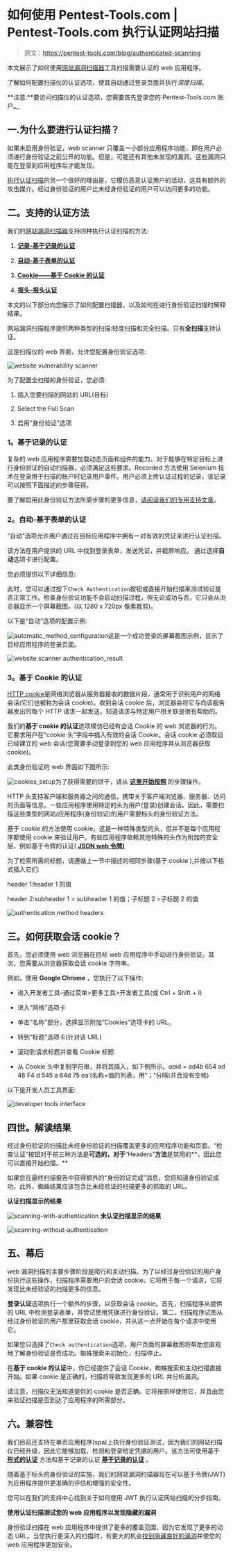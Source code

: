 # 如何使用 Pentest-Tools.com | Pentest-Tools.com 执行认证网站扫描

> 原文：<https://pentest-tools.com/blog/authenticated-scanning>

本文展示了如何使用[网站漏洞扫描器](https://pentest-tools.com/website-vulnerability-scanning/website-scanner)工具扫描需要认证的 web 应用程序。

了解如何配置扫描仪的认证选项，使其自动通过登录页面并执行*深度扫描*。

**注意:**要访问扫描仪的认证选项，您需要首先登录您的 Pentest-Tools.com 账户[。](https://pentest-tools.com/login)

## 一.为什么要进行认证扫描？

如果未启用身份验证，web scanner 只覆盖一小部分应用程序功能，即在用户必须进行身份验证之前公开的功能。但是，可能还有其他未发现的漏洞，这些漏洞只能在登录到应用程序后才能发现。

[执行认证扫描](https://www.youtube.com/watch?v=C52vwMdTDqA&t)的另一个很好的理由是，它模仿恶意认证用户的活动，这具有额外的攻击媒介。经过身份验证的用户比未经身份验证的用户可以访问更多的功能。

## **二。支持的认证方法**

我们的[网站漏洞扫描器](https://pentest-tools.com/website-vulnerability-scanning/website-scanner)支持四种执行认证扫描的方法:

1.  [**记录-基于记录的认证**](/blog/authenticated-scanning/#recorded)

2.  [**自动-基于表单的认证**](/blog/authenticated-scanning/#form)

3.  [**Cookie——基于 Cookie 的认证**](/blog/authenticated-scanning/#cookie)

4.  [**报头–报头认证**](/blog/authenticated-scanning/#headers)

本文的以下部分向您展示了如何配置扫描器，以及如何在进行身份验证扫描时解释结果。

网站漏洞扫描程序提供两种类型的扫描:轻度扫描和完全扫描。只有**全扫描**支持认证。

这是扫描仪的 web 界面，允许您配置身份验证选项:

![website vulnerability scanner ](img/d14fd53501aa08963d5f013c1056e6e9.png)

为了配置全扫描的身份验证，您必须:

1.  插入您要扫描的网站的 URL(目标)

2.  Select the Full Scan

3.  启用“身份验证”选项

### **1。基于记录的认证**

复杂的 web 应用程序需要加载动态页面和组件的能力。对于能够在特定目标上进行身份验证的自动扫描器，必须满足这些要求。Recorded 方法使用 Selenium 技术在登录用于扫描的帐户时记录用户事件。用户必须上传认证过程的记录，该记录可以按照下面描述的步骤获得。

要了解启用此身份验证方法所需步骤的更多信息，[请阅读我们的专用支持文章](https://support.pentest-tools.com/en/scans-tools/recorded-authentication-selenium)。

<template x-if="showVideo"></template>

### **2。自动-基于表单的认证**

“自动”选项允许用户通过在目标应用程序中拥有一对有效的凭证来进行认证扫描。

该方法在用户提供的 URL 中找到登录表单，发送凭证，并截屏响应。
通过选择**自动**选项卡进行配置。

您必须提供以下详细信息:

此时，您可以通过按下`Check Authentication`按钮或直接开始扫描来测试验证是否正常工作。检查身份验证功能不会启动扫描过程，但无论成功与否，它只会从浏览器显示一个屏幕截图。(以 1280 x 720px 像素裁剪)。

以下是“自动”选项的配置示例:

![automatic_method_configuration](img/84f5fe8fbe6e36fb3e1d44bdd0c968fb.png)这是一个成功登录的屏幕截图示例，显示了目标应用程序的登录页面。

![website scanner authentication_result](img/710ef22884f892d292b9e0ddd510ae88.png)

### **3。基于 Cookie 的认证**

[HTTP cookie](https://en.wikipedia.org/wiki/HTTP_cookie)是网络浏览器从服务器接收的数据片段，通常用于识别用户的网络会话(它们也被称为会话 cookie)。收到会话 cookie 后，浏览器会将它与向该服务器发出的每个 HTTP 请求一起发送。知道请求与特定用户相关联是很有帮助的。

我们的**基于 cookie 的认证**选项模仿已经有会话 Cookie 的 web 浏览器的行为。它要求用户在“cookie 头”字段中插入有效的会话 Cookie。会话 cookie 必须取自已经建立的 web 会话(您需要手动登录到您的 web 应用程序并从浏览器获取 cookie)。

此类身份验证的 web 界面如下图所示:

![cookies_setup](img/f538c7ea656fe5fa9cec0c0e47108a5d.png)为了获得需要的饼干，请从 [**这里开始按照**](/blog/authenticated-scanning/#sessioncookie) 的步骤操作。

HTTP 头支持客户端和服务器之间的通信，携带关于客户端浏览器、服务器、访问的页面等信息。一些应用程序使用特定的头为用户(登录)创建会话。因此，需要扫描这些类型的网站/应用程序(身份验证)的用户需要标头的身份验证方法。

基于 cookie 的方法使用 cookie，这是一种特殊类型的头，但并不是每个应用程序都使用 cookie 来验证用户。有些应用程序依赖其他特殊的头作为附加的安全层，例如基于令牌的认证( [**JSON web 令牌)**](https://jwt.io/)

为了检索所需的标题，请遵循上一节中描述的相同步骤(基于 cookie ),并按以下格式插入它们:

header 1:header 1 的值

header 2:subheader 1 = subheader 1 的值；子标题 2 =子标题 2 的值

![authentication method headers](img/d17f259fe2f77df9af44023de979660f.png)

## **三。如何获取会话 cookie？**

首先，您必须使用 web 浏览器在目标 web 应用程序中手动进行身份验证。其次，您需要从浏览器获取会话 cookie 字符串。

例如，使用 **Google Chrome** ，您执行了以下操作:

*   进入开发者工具–通过菜单>更多工具>开发者工具(或 Ctrl + Shift + I)

*   进入“网络”选项卡

*   单击“名称”部分，选择显示附加“Cookies”选项卡的 URL。

*   转到“标题”选项卡(针对该 URL)

*   滚动到请求标题并查看 Cookie 标题

*   从 Cookie 头中复制字符串，并将其插入，如下例所示。*aa*id = ad4b 654 ad 48 F4 d 545 a 64d 75 ea’(名称=值的列表，用“；”分隔)并且没有空格)

以下是开发人员工具界面:

![developer tools interface](img/63b0bb2200dd30d04d42726e967688fc.png)

## **四世。解读结果**

经过身份验证的扫描比未经身份验证的扫描覆盖更多的应用程序功能和页面。“检查认证”按钮对于前三种方法是**可选的，对于**“Headers”**方法**是禁用的**，因此您可以直接开始扫描。**

如果您在最终扫描报告中获得额外的“身份验证完成”消息，您将知道身份验证成功。此外，蜘蛛结果应该包含比未经验证的扫描更多的抓取的 URL。

**认证扫描显示的结果**

![scanning-with-authentication](img/a4bd94bb07813cfe3b353b2066a16a7c.png) **未认证扫描显示的结果**

![scanning-without-authentication](img/5234b8f1cb1796884e11eb8fcc6c0499.png)

## **五、幕后**

web 漏洞扫描的主要步骤阶段是爬行和主动扫描。为了以经过身份验证的用户身份执行这些操作，扫描程序需要用户的会话 cookie。它将用于每一个请求，它将发现比未经验证的扫描更多的信息。

**登录认证**选项执行一个额外的步骤，以获取会话 cookie。首先，扫描程序从提供的 URL 中检测登录表单，并尝试使用凭据进行身份验证。第二，扫描程序试图从经过身份验证的用户那里获取会话 cookie，并从这一点开始在每个请求中使用它。

如果您只选择了`Check authentication`选项，用户页面的屏幕截图将帮助您直观地了解身份验证是否成功。蜘蛛搜索未初始化，扫描停止。

在**基于 cookie 的认证**中，你已经提供了会话 Cookie，蜘蛛搜索和主动扫描直接开始。如果 cookie 是正确的，扫描将导致发现更多的 URL 并分析漏洞。

请注意，扫描仪无法知道提供的 cookie 是否正确。它将按原样使用它，并且由您来验证扫描是否到达了应用程序的所需部分。

## 六。兼容性

我们目前还支持在单页应用程序(spa)上执行身份验证测试，因为我们的网站扫描仪已经升级，因此它能够加载、检测和登录给定凭据的用户。该方法可使用基于 [**形式的认证**](/blog/authenticated-scanning/#form) 方法和基于记录的认证 [**基于记录的认证**](/blog/authenticated-scanning/#recorded) 。

随着基于标头的身份验证的实施，我们的网站漏洞扫描器现在可以基于令牌(JWT)为应用程序提供更准确的评估和增强的安全性。

您可以在我们的支持中心找到关于如何使用 JWT 执行认证网站扫描的分步指南。

**使用认证扫描测试您的 web 应用程序以发现隐藏的漏洞**

身份验证扫描在 web 应用程序中提供了更多的覆盖范围，因为它发现了更多的动态 URL。当您执行更深入的扫描时，有更大的机会[找到隐藏良好的漏洞](https://pentest-tools.com/alltools)并使您的 web 应用程序更加安全。